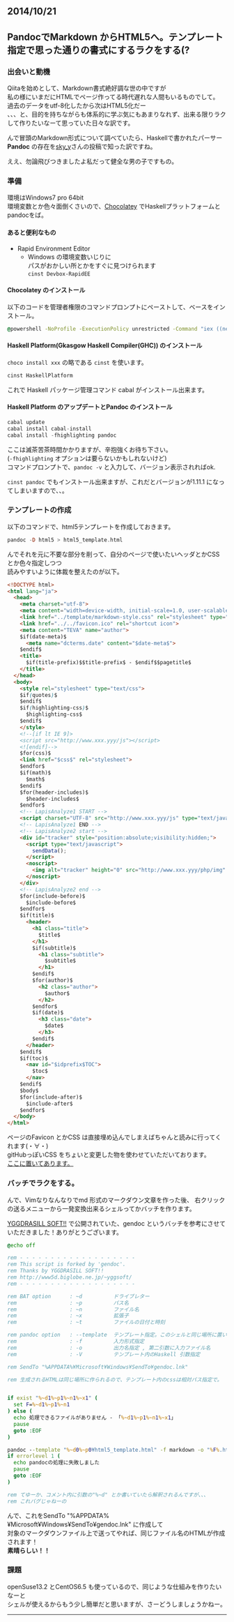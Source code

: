 ## 2014/10/21
## PandocでMarkdown からHTML5へ。テンプレート指定で思った通りの書式にするラクをする(?

### 出会いと動機

Qiitaを始めとして、Markdown書式絶好調な世の中ですが  
私の様にいまだにHTMLでページ作ってる時代遅れな人間もいるものでして。  
過去のデータをutf-8化したから次はHTML5化だー  
、、、と、目的を持ちながらも体系的に学ぶ気にもあまりなれず、出来る限りラクして作りたいなーて思っていた日々な訳です。

んで冒頭のMarkdown形式について調べていたら、Haskellで書かれたパーサー **Pandoc** の存在を[sky_y](http://qiita.com/sky_y/items/80bcd0f353ef5b8980ee)さんの投稿で知った訳ですね。  

ええ、勿論飛びつきましたよ私だって健全な男の子ですもの。

### 準備
環境はWindows7 pro 64bit  
環境変数とか色々面倒くさいので、[Chocolatey](https://chocolatey.org/) でHaskellプラットフォームとpandocをば。

#### あると便利なもの
+ Rapid Environment Editor
    + Windows の環境変数いじりに  
      パスがおかしい所とかをすぐに見つけられます  
      `cinst Devbox-RapidEE`

#### Chocolatey のインストール
以下のコードを管理者権限のコマンドプロンプトにペーストして、ベースをインストール。
```bat
@powershell -NoProfile -ExecutionPolicy unrestricted -Command "iex ((new-object net.webclient).DownloadString('https://chocolatey.org/install.ps1'))" && SET PATH=%PATH%;%ALLUSERSPROFILE%\chocolatey\bin
```


#### Haskell Platform(Gkasgow Haskell Compiler(GHC)) のインストール
`choco install xxx` の略である `cinst` を使います。
```bat
cinst HaskellPlatform
```
これで Haskell パッケージ管理コマンド cabal がインストール出来ます。


#### Haskell Platform のアップデートとPandoc のインストール
```Haskell
cabal update
cabal install cabal-install
cabal install -fhighlighting pandoc
```

ここは滅茶苦茶時間かかりますが、辛抱強くお待ち下さい。  
(`-fhighlighting` オプションは要らないかもしれないけど)  
コマンドプロンプトで、`pandoc -v` と入力して、バージョン表示されればok.

`cinst pandoc` でもインストール出来ますが、これだとバージョンが1.11.1 になってしまいますので、、。

### テンプレートの作成

以下のコマンドで、html5テンプレートを作成しておきます。
```haskell
pandoc -D html5 > html5_template.html
```

んでそれを元に不要な部分を削って、自分のページで使いたいヘッダとかCSS とか色々指定しつつ  
読みやすいように体裁を整えたのが以下。

```html
<!DOCTYPE html>
<html lang="ja">
  <head>
    <meta charset="utf-8">
    <meta content="width=device-width, initial-scale=1.0, user-scalable=yes" name="viewport">
    <link href="../template/markdown-style.css" rel="stylesheet" type="text/css">
    <link href="../../favicon.ico" rel="shortcut icon">
    <meta content="TEVA" name="author">
    $if(date-meta)$
      <meta name="dcterms.date" content="$date-meta$">
    $endif$
    <title>
      $if(title-prefix)$$title-prefix$ - $endif$$pagetitle$
    </title>
  </head>
  <body>
    <style rel="stylesheet" type="text/css">
    $if(quotes)$
    $endif$
    $if(highlighting-css)$
      $highlighting-css$
    $endif$
    </style>
    <!--[if lt IE 9]>
    <script src="http://www.xxx.yyy/js"></script>
    <![endif]-->
    $for(css)$
    <link href="$css$" rel="stylesheet">
    $endfor$
    $if(math)$ 
      $math$
    $endif$
    $for(header-includes)$
      $header-includes$ 
    $endfor$ 
    <!-- LapisAnalyze1 START -->
    <script charset="UTF-8" src="http://www.xxx.yyy/js" type="text/javascript"></script>
    <!-- LapisAnalyze1 END -->
    <!-- LapisAnalyze2 start -->
    <div id="tracker" style="position:absolute;visibility:hidden;">
      <script type="text/javascript">
        sendData();
      </script>
      <noscript>
        <img alt="tracker" height="0" src="http://www.xxx.yyy/php/img" width="0" height="0">
      </noscript>
    </div>
    <!-- LapisAnalyze2 end -->
    $for(include-before)$ 
      $include-before$
    $endfor$
    $if(title)$
      <header>
        <h1 class="title">
          $title$
        </h1>
        $if(subtitle)$
          <h1 class="subtitle">
            $subtitle$
          </h1>
        $endif$
        $for(author)$
          <h2 class="author">
            $author$
          </h2>
        $endfor$
        $if(date)$
          <h3 class="date">
            $date$
          </h3>
        $endif$
      </header>
    $endif$
    $if(toc)$
      <nav id="$idprefix$TOC">
        $toc$
      </nav>
    $endif$
    $body$
    $for(include-after)$
      $include-after$
    $endfor$
  </body>
</html>
```

ページのFavicon とかCSS は直接埋め込んでしまえばちゃんと読みに行ってくれます(・∀・)  
gitHubっぽいCSS をちょいと変更した物を使わせていただいております。  
[ここに置いてあります。](https://gist.github.com/TEVASAKI/9c9da230a6a9f2cda9ce)

### バッチでラクをする。

んで、Vimなりなんなりでmd 形式のマークダウン文章を作った後、
右クリックの送るメニューから一発変換出来るシェルってかバッチを作ります。  

[YGGDRASILL SOFT!!](http://www5d.biglobe.ne.jp/~yggsoft/) で公開されていた、gendoc というバッチを参考にさせていただきました！ありがとうございます。

```bat
@echo off

rem - - - - - - - - - - - - - - - - - - -
rem This script is forked by 'gendoc'.
rem Thanks by YGGDRASILL SOFT!!
rem http://www5d.biglobe.ne.jp/~yggsoft/
rem - - - - - - - - - - - - - - - - - - -

rem BAT option      : ~d          ドライブレター
rem                 : ~p          パス名
rem                 : ~n          ファイル名
rem                 : ~x          拡張子
rem                 : ~t          ファイルの日付と時刻

rem pandoc option   : --template  テンプレート指定。このシェルと同じ場所に置いておく必要がある
rem                 : -f          入力形式指定
rem                 : -o          出力名指定 , 第二引数に入力ファイル名
rem                 : -V          テンプレート内のHaskell 引数指定

rem SendTo "%APPDATA%¥Microsoft¥Windows¥SendTo¥gendoc.lnk"

rem 生成されるHTMLは同じ場所に作られるので、テンプレート内のcssは相対パス指定で。


if exist "%~d1%~p1%~n1%~x1" (
  set F=%~d1%~p1%~n1
) else (
  echo 処理できるファイルがありません - 「%~d1%~p1%~n1%~x1」
  pause
  goto :EOF
)

pandoc --template "%~d0%~p0¥html5_template.html" -f markdown -o "%F%.html" "%F%%~x1"  -V pagetitle="%~n1" -V date-meta="%~t1"
if errorlevel 1 (
  echo pandocの処理に失敗しました
  pause
  goto :EOF
)

rem てゆーか、コメント内に引数の"%~d" とか書いていたら解釈されるんですが、、、
rem これバグじゃねーの
```

んで、これをSendTo "%APPDATA%¥Microsoft¥Windows¥SendTo¥gendoc.lnk" に作成して  
対象のマークダウンファイル上で送ってやれば、同じファイル名のHTMLが作成されます！  
**素晴らしい！！**

### 課題
openSuse13.2 とCentOS6.5 も使っているので、同じような仕組みを作りたいなーと  
シェルが使えるからもう少し簡単だと思いますが、さーどうしましょうかねー。

---
